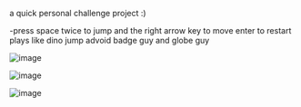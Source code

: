 
a quick personal challenge project :)

-press space twice to jump and the right arrow key to move enter to restart 
plays like dino jump advoid badge guy and globe guy 

![image](https://user-images.githubusercontent.com/63970461/144727100-2c686469-1ab2-486d-b725-fef968f56a69.png)


![image](https://user-images.githubusercontent.com/63970461/144727106-166dda15-8761-404d-9a85-10928939e2ea.png)

![image](https://user-images.githubusercontent.com/63970461/144732786-c5538119-57c5-45de-90ff-f11d2f79a64e.png)
